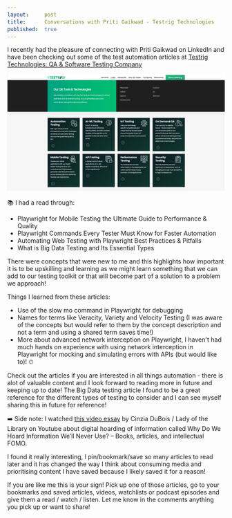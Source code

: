 ```yaml
---
layout:     post
title:      Conversations with Priti Gaikwad - Testrig Technologies
published:  true
---
```


I recently had the pleasure of connecting with Priti Gaikwad on LinkedIn and have been checking out some of the test automation articles at  [Testrig Technologies: QA & Software Testing Company](https://www.testrigtechnologies.com/)  

![TestRigTechnologies](/assets/testrig_technologies.png)

📚 I had a read through:
- Playwright for Mobile Testing the Ultimate Guide to Performance & Quality 
- Playwright Commands Every Tester Must Know for Faster Automation
- Automating Web Testing with Playwright Best Practices & Pitfalls 
- What is Big Data Testing and Its Essential Types 

There were concepts that were new to me and this highlights how important it is to be upskilling and learning as we might learn something that we can add to our testing toolkit or that will become part of a solution to a problem we approach! 

Things I learned from these articles: 
- Use of the slow mo command in Playwright for debugging  
- Names for terms like Veracity, Variety and Velocity Testing (I was aware of the concepts but would refer to them by the concept description and not a term and using a shared term saves time!)  
- More about advanced network interception on Playwright, I haven't had much hands on experience with using network interception in Playwright for mocking and simulating errors with APIs (but would like to)! ⏱ 

Check out the articles if you are interested in all things automation - there is alot of valuable content and I look forward to reading more in future and keeping up to date! The Big Data testing article I found to be a great reference for the different types of testing to consider and I can see myself sharing this in future for reference!  

➡️ Side note: I watched [this video essay](https://www.youtube.com/watch?si=cUoe3-C2kYsyViKj&v=pQy193-CFmc&feature=youtu.be) by Cinzia DuBois / Lady of the Library on Youtube about digital hoarding of information called Why Do We Hoard Information We’ll Never Use? – Books, articles, and intellectual FOMO. 

I found it really interesting, I pin/bookmark/save so many articles to read later and it has changed the way I think about consuming media and prioritising content I have saved because I likely saved it for a reason! 

If you are like me this is your sign! Pick up one of those articles, go to your bookmarks and saved articles, videos, watchlists or podcast episodes and give them a read / watch / listen. Let me know in the comments anything you pick up or want to share!  

